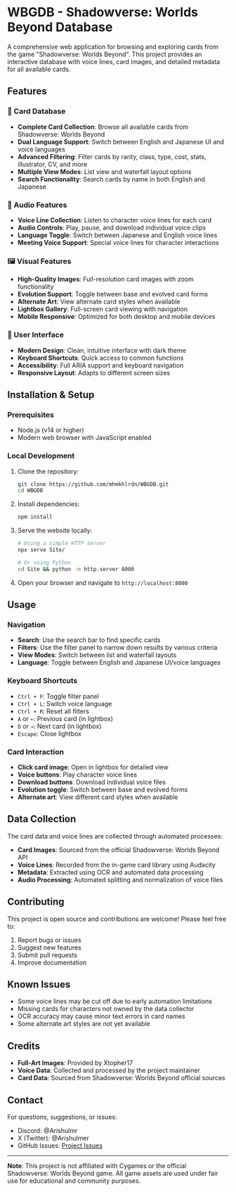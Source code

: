 # WBGDB - Shadowverse: Worlds Beyond Database

A comprehensive web application for browsing and exploring cards from the game "Shadowverse: Worlds Beyond". This project provides an interactive database with voice lines, card images, and detailed metadata for all available cards.

## Features

### 🎴 Card Database
- **Complete Card Collection**: Browse all available cards from Shadowverse: Worlds Beyond
- **Dual Language Support**: Switch between English and Japanese UI and voice languages
- **Advanced Filtering**: Filter cards by rarity, class, type, cost, stats, illustrator, CV, and more
- **Multiple View Modes**: List view and waterfall layout options
- **Search Functionality**: Search cards by name in both English and Japanese

### 🎵 Audio Features
- **Voice Line Collection**: Listen to character voice lines for each card
- **Audio Controls**: Play, pause, and download individual voice clips
- **Language Toggle**: Switch between Japanese and English voice lines
- **Meeting Voice Support**: Special voice lines for character interactions

### 🖼️ Visual Features
- **High-Quality Images**: Full-resolution card images with zoom functionality
- **Evolution Support**: Toggle between base and evolved card forms
- **Alternate Art**: View alternate card styles when available
- **Lightbox Gallery**: Full-screen card viewing with navigation
- **Mobile Responsive**: Optimized for both desktop and mobile devices

### 🎨 User Interface
- **Modern Design**: Clean, intuitive interface with dark theme
- **Keyboard Shortcuts**: Quick access to common functions
- **Accessibility**: Full ARIA support and keyboard navigation
- **Responsive Layout**: Adapts to different screen sizes

## Installation & Setup

### Prerequisites
- Node.js (v14 or higher)
- Modern web browser with JavaScript enabled

### Local Development
1. Clone the repository:
   ```bash
   git clone https://github.com/mhmkhlrdn/WBGDB.git
   cd WBGDB
   ```

2. Install dependencies:
   ```bash
   npm install
   ```

3. Serve the website locally:
   ```bash
   # Using a simple HTTP server
   npx serve Site/
   
   # Or using Python
   cd Site && python -m http.server 8000
   ```

4. Open your browser and navigate to `http://localhost:8000`

## Usage

### Navigation
- **Search**: Use the search bar to find specific cards
- **Filters**: Use the filter panel to narrow down results by various criteria
- **View Modes**: Switch between list and waterfall layouts
- **Language**: Toggle between English and Japanese UI/voice languages

### Keyboard Shortcuts
- `Ctrl + F`: Toggle filter panel
- `Ctrl + L`: Switch voice language
- `Ctrl + R`: Reset all filters
- `A` or `←`: Previous card (in lightbox)
- `D` or `→`: Next card (in lightbox)
- `Escape`: Close lightbox

### Card Interaction
- **Click card image**: Open in lightbox for detailed view
- **Voice buttons**: Play character voice lines
- **Download buttons**: Download individual voice files
- **Evolution toggle**: Switch between base and evolved forms
- **Alternate art**: View different card styles when available

## Data Collection

The card data and voice lines are collected through automated processes:

- **Card Images**: Sourced from the official Shadowverse: Worlds Beyond API
- **Voice Lines**: Recorded from the in-game card library using Audacity
- **Metadata**: Extracted using OCR and automated data processing
- **Audio Processing**: Automated splitting and normalization of voice files

## Contributing

This project is open source and contributions are welcome! Please feel free to:

1. Report bugs or issues
2. Suggest new features
3. Submit pull requests
4. Improve documentation

## Known Issues

- Some voice lines may be cut off due to early automation limitations
- Missing cards for characters not owned by the data collector
- OCR accuracy may cause minor text errors in card names
- Some alternate art styles are not yet available

## Credits

- **Full-Art Images**: Provided by Xtopher17
- **Voice Data**: Collected and processed by the project maintainer
- **Card Data**: Sourced from Shadowverse: Worlds Beyond official sources

## Contact

For questions, suggestions, or issues:
- Discord: @Arishulmr
- X (Twitter): @Arishulmer
- GitHub Issues: [Project Issues](https://github.com/mhmkhlrdn/WBGDB/issues)

---

**Note**: This project is not affiliated with Cygames or the official Shadowverse: Worlds Beyond game. All game assets are used under fair use for educational and community purposes.
